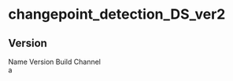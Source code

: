 # changepoint_detection_DS_ver2
## Version
 Name                    Version                   Build  Channel  
 a
